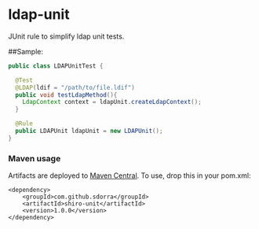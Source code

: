 ldap-unit
=========

JUnit rule to simplify ldap unit tests.

##Sample:

```java
public class LDAPUnitTest {

  @Test
  @LDAP(ldif = "/path/to/file.ldif")
  public void testLdapMethod(){
    LdapContext context = ldapUnit.createLdapContext();
  }

  @Rule
  public LDAPUnit ldapUnit = new LDAPUnit();
}
```
### Maven usage 

Artifacts are deployed to [Maven Central](http://search.maven.org). To use, drop this in your pom.xml: 
```
<dependency>
    <groupId>com.github.sdorra</groupId>
    <artifactId>shiro-unit</artifactId>
    <version>1.0.0</version>
</dependency>
```
